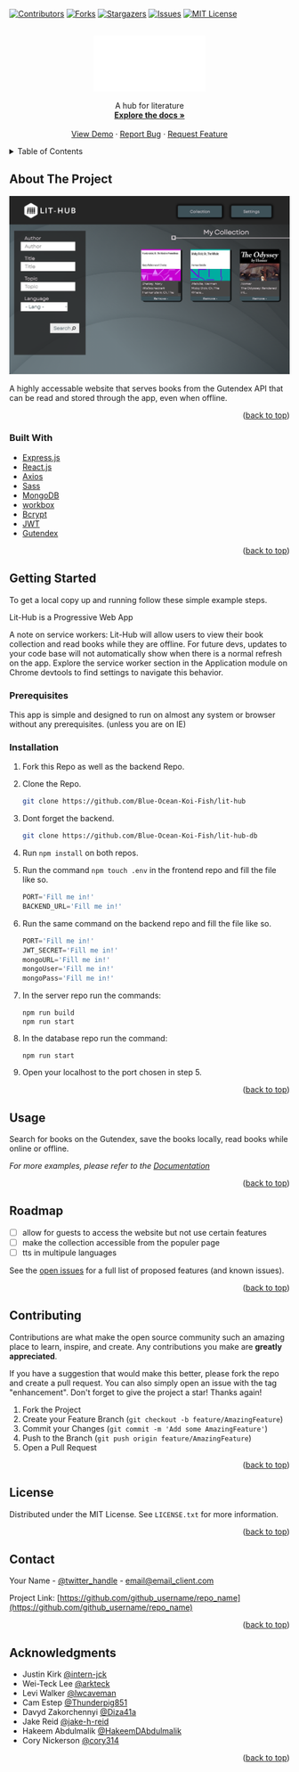 <div id="top"></div>
<!--
*** Thanks for checking out the Best-README-Template. If you have a suggestion
*** that would make this better, please fork the repo and create a pull request
*** or simply open an issue with the tag "enhancement".
*** Don't forget to give the project a star!
*** Thanks again! Now go create something AMAZING! :D
-->



<!-- PROJECT SHIELDS -->
<!--
*** I'm using markdown "reference style" links for readability.
*** Reference links are enclosed in brackets [ ] instead of parentheses ( ).
*** See the bottom of this document for the declaration of the reference variables
*** for contributors-url, forks-url, etc. This is an optional, concise syntax you may use.
*** https://www.markdownguide.org/basic-syntax/#reference-style-links
-->
[![Contributors][contributors-shield]][contributors-url]
[![Forks][forks-shield]][forks-url]
[![Stargazers][stars-shield]][stars-url]
[![Issues][issues-shield]][issues-url]
[![MIT License][license-shield]][license-url]




<!-- PROJECT LOGO -->
<br />
<div align="center">
  <a href="https://github.com/Blue-Ocean-Koi-Fish/lit-hub">
    <img src="./public/assets/images/logo.png" alt="Logo" width="200" height="100">
  </a>

  <p align="center">
    A hub for literature
    <br />
    <a href="https://github.com/Blue-Ocean-Koi-Fish/lit-hub"><strong>Explore the docs »</strong></a>
    <br />
    <br />
    <a href="https://lit-hub.herokuapp.com/">View Demo</a>
    ·
    <a href="https://github.com/Blue-Ocean-Koi-Fish/lit-hub/issues">Report Bug</a>
    ·
    <a href="https://github.com/Blue-Ocean-Koi-Fish/lit-hub/issues">Request Feature</a>
  </p>
</div>



<!-- TABLE OF CONTENTS -->
<details>
  <summary>Table of Contents</summary>
  <ol>
    <li>
      <a href="#about-the-project">About The Project</a>
      <ul>
        <li><a href="#built-with">Built With</a></li>
      </ul>
    </li>
    <li>
      <a href="#getting-started">Getting Started</a>
      <ul>
        <li><a href="#prerequisites">Prerequisites</a></li>
        <li><a href="#installation">Installation</a></li>
      </ul>
    </li>
    <li><a href="#usage">Usage</a></li>
    <li><a href="#roadmap">Roadmap</a></li>
    <li><a href="#contributing">Contributing</a></li>
    <li><a href="#license">License</a></li>
    <li><a href="#contact">Contact</a></li>
    <li><a href="#acknowledgments">Acknowledgments</a></li>
  </ol>
</details>



<!-- ABOUT THE PROJECT -->
## About The Project

[![Product Name Screen Shot][product-screenshot]](https://lit-hub.herokuapp.com/)

A highly accessable website that serves books from the Gutendex API that can be read and stored through the app, even when offline.

<p align="right">(<a href="#top">back to top</a>)</p>



### Built With

* [Express.js](https://expressjs.com/)
* [React.js](https://reactjs.org/)
* [Axios](https://axios-http.com/docs/intro)
* [Sass](https://sass-lang.com/)
* [MongoDB](https://www.mongodb.com/)
* [workbox](https://www.workbox.com/)
* [Bcrypt](https://bcrypt.online/)
* [JWT](https://jwt.io/)
* [Gutendex](https://gutendex.com/)

<p align="right">(<a href="#top">back to top</a>)</p>



<!-- GETTING STARTED -->
## Getting Started

To get a local copy up and running follow these simple example steps.

Lit-Hub is a Progressive Web App

A note on service workers: Lit-Hub will allow users to view their book collection and read books while they are offline. For future devs, updates to your code base will not automatically show when there is a normal refresh on the app. Explore the service worker section in the Application module on Chrome devtools to find settings to navigate this behavior.

### Prerequisites

This app is simple and designed to run on almost any system or browser without any prerequisites. (unless you are on IE)

### Installation

1. Fork this Repo as well as the backend Repo.
2. Clone the Repo.
   ```sh
   git clone https://github.com/Blue-Ocean-Koi-Fish/lit-hub
   ```
3. Dont forget the backend.
   ```sh
   git clone https://github.com/Blue-Ocean-Koi-Fish/lit-hub-db
   ```
4. Run `npm install` on both repos.

5. Run the command `npm touch .env` in the frontend repo and fill the file like so.
   ```js
   PORT='Fill me in!'
   BACKEND_URL='Fill me in!'
   ```
5. Run the same command on the backend repo and fill the file like so.
   ```js
   PORT='Fill me in!'
   JWT_SECRET='Fill me in!'
   mongoURL='Fill me in!'
   mongoUser='Fill me in!'
   mongoPass='Fill me in!'
   ```
6. In the server repo run the commands:
    ```
    npm run build
    npm run start
    ```

7. In the database repo run the command:
    ```
    npm run start
    ```

8. Open your localhost to the port chosen in step 5.


<p align="right">(<a href="#top">back to top</a>)</p>



<!-- USAGE EXAMPLES -->
## Usage

Search for books on the Gutendex, save the books locally, read books while online or offline.

_For more examples, please refer to the [Documentation](https://gutendex.com/)_

<p align="right">(<a href="#top">back to top</a>)</p>



<!-- ROADMAP -->
## Roadmap

- [ ] allow for guests to access the website but not use certain features 
- [ ] make the collection accessible from the populer page
- [ ] tts in multipule languages 

See the [open issues](https://github.com/github_username/repo_name/issues) for a full list of proposed features (and known issues).

<p align="right">(<a href="#top">back to top</a>)</p>



<!-- CONTRIBUTING -->
## Contributing

Contributions are what make the open source community such an amazing place to learn, inspire, and create. Any contributions you make are **greatly appreciated**.

If you have a suggestion that would make this better, please fork the repo and create a pull request. You can also simply open an issue with the tag "enhancement".
Don't forget to give the project a star! Thanks again!

1. Fork the Project
2. Create your Feature Branch (`git checkout -b feature/AmazingFeature`)
3. Commit your Changes (`git commit -m 'Add some AmazingFeature'`)
4. Push to the Branch (`git push origin feature/AmazingFeature`)
5. Open a Pull Request

<p align="right">(<a href="#top">back to top</a>)</p>



<!-- LICENSE -->
## License

Distributed under the MIT License. See `LICENSE.txt` for more information.

<p align="right">(<a href="#top">back to top</a>)</p>



<!-- CONTACT -->
## Contact

Your Name - [@twitter_handle](https://twitter.com/twitter_handle) - email@email_client.com

Project Link: [https://github.com/github_username/repo_name](https://github.com/github_username/repo_name)

<p align="right">(<a href="#top">back to top</a>)</p>



<!-- ACKNOWLEDGMENTS -->
## Acknowledgments

* Justin Kirk [@intern-jck](https://github.com/intern-jck)
* Wei-Teck Lee [@arkteck](https://github.com/arkteck)
* Levi Walker [@lwcaveman](https://github.com/lwcaveman)
* Cam Estep [@Thunderpig851](https://github.com/Thunderpig851)
* Davyd Zakorchennyi [@Diza41a](https://github.com/Diza41a)
* Jake Reid [@jake-h-reid](https://www.linkedin.com/in/jake-h-reid/)
* Hakeem Abdulmalik [@HakeemDAbdulmalik](https://github.com/HakeemDAbdulmalik)
* Cory Nickerson [@cory314](github.com/cory314)

<p align="right">(<a href="#top">back to top</a>)</p>

<!-- MARKDOWN LINKS & IMAGES -->
<!-- https://www.markdownguide.org/basic-syntax/#reference-style-links -->
[contributors-shield]: https://img.shields.io/github/contributors/Blue-Ocean-Koi-Fish/lit-hub.svg?style=for-the-badge
[contributors-url]: https://github.com/Blue-Ocean-Koi-Fish/lit-hub/graphs/contributors
[forks-shield]: https://img.shields.io/github/forks/Blue-Ocean-Koi-Fish/lit-hub.svg?style=for-the-badge
[forks-url]: https://github.com/Blue-Ocean-Koi-Fish/lit-hub/network/members
[stars-shield]: https://img.shields.io/github/stars/Blue-Ocean-Koi-Fish/lit-hub.svg?style=for-the-badge
[stars-url]: https://github.com/Blue-Ocean-Koi-Fish/lit-hub/stargazers
[issues-shield]: https://img.shields.io/github/issues/Blue-Ocean-Koi-Fish/lit-hub.svg?style=for-the-badge
[issues-url]: https://github.com/Blue-Ocean-Koi-Fish/lit-hub/issues
[license-shield]: https://img.shields.io/github/license/Blue-Ocean-Koi-Fish/lit-hub.svg?style=for-the-badge
[license-url]: https://github.com/Blue-Ocean-Koi-Fish/lit-hub/blob/master/LICENSE.txt
[product-screenshot]: ./public/assets/Screen%20Shot%202022-07-01%20at%204.17.39%20PM.png

